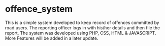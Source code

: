# offence_system
This is a simple system developed to keep record of offences committed by road users. The reporting officer logs in with his/her details and then file the report. The system was developed using PHP, CSS, HTML &amp; JAVASCRIPT. More Features will be added in a later update.
